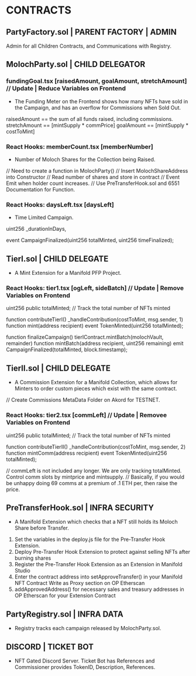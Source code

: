 # CONTRACTS

## PartyFactory.sol | PARENT FACTORY | ADMIN

Admin for all Children Contracts, and Communications with Registry.

## MolochParty.sol | CHILD DELEGATOR

### fundingGoal.tsx [raisedAmount, goalAmount, stretchAmount] // Update | Reduce Variables on Frontend

* The Funding Meter on the Frontend shows how many NFTs have sold in the Campaign, and has an overflow for Commissions when Sold Out.

raisedAmount == the sum of all funds raised, including commissions.
stretchAmount == [mintSupply * commPrice]
goalAmount == [mintSupply * costToMint]

### React Hooks: memberCount.tsx [memberNumber]

* Number of Moloch Shares for the Collection being Raised.

// Need to create a function in MolochParty()
// Insert MolochShareAddress into Constructor
// Read number of shares and store in contract
// Event Emit when holder count increases.
// Use PreTransferHook.sol and 6551 Documentation for Function.

### React Hooks: daysLeft.tsx [daysLeft]

* Time Limited Campaign.

uint256 _durationInDays,

event CampaignFinalized(uint256 totalMinted, uint256 timeFinalized);

## TierI.sol | CHILD DELEGATE

* A Mint Extension for a Manifold PFP Project.

### React Hooks: tier1.tsx [ogLeft, sideBatch] // Update | Remove Variables on Frontend

uint256 public totalMinted; // Track the total number of NFTs minted

function contributeTierI()
  _handleContribution(costToMint, msg.sender, 1)
    function mint(address recipient)
      event TokenMinted(uint256 totalMinted);

function finalizeCampaign()
  tierIContract.mintBatch(molochVault, remainder)
    function mintBatch(address recipient, uint256 remaining)
      emit CampaignFinalized(totalMinted, block.timestamp);

## TierII.sol | CHILD DELEGATE

* A Commission Extension for a Manifold Collection, which allows for Minters to order custom pieces which exist with the same contract.

// Create Commissions MetaData Folder on Akord for TESTNET.

### React Hooks: tier2.tsx [commLeft] // Update | Removee Variables on Frontend

uint256 public totalMinted; // Track the total number of NFTs minted

function contributeTierII()
  _handleContribution(costToMint, msg.sender, 2)
    function mintComm(address recipient)
      event TokenMinted(uint256 totalMinted);

// commLeft is not included any longer. We are only tracking totalMinted. Control comm slots by mintprice and mintsupply.
// Basically, if you would be unhappy doing 69 comms at a premium of .1 ETH per, then raise the price.

## PreTransferHook.sol | INFRA SECURITY

* A Manifold Extension which checks that a NFT still holds its Moloch Share before Transfer.

1) Set the variables in the deploy.js file for the Pre-Transfer Hook Extension.
2) Deploy Pre-Transfer Hook Extension to protect against selling NFTs after burning shares
3) Register the Pre-Transfer Hook Extension as an Extension in Manifold Studio
4) Enter the contract address into setApproveTransfer() in your Manifold NFT Contract Write as Proxy section on OP Etherscan
5) addApprovedAddress() for necessary sales and treasury addresses in OP Etherscan for your Extension Contract

## PartyRegistry.sol | INFRA DATA

* Registry tracks each campaign released by MolochParty.sol.

## DISCORD | TICKET BOT

* NFT Gated Discord Server. Ticket Bot has References and Commissioner provides TokenID, Description, References.
